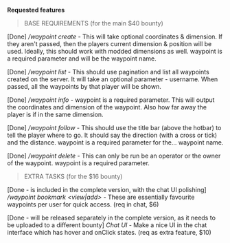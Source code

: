 
**Requested features**

> BASE REQUIREMENTS (for the main $40 bounty)

[Done]
*/waypoint create <waypoint> <position> <dimension>* - This will take optional coordinates & dimension. If they aren't passed, then the players current dimension & position will be used. Ideally, this should work with modded dimensions as well. waypoint is a required parameter and will be the waypoint name.

[Done]
*/waypoint list <username>* - This should use pagination and list all waypoints created on the server. It will take an optional parameter - username. When passed, all the waypoints by that player will be shown.

[Done]
*/waypoint info <waypoint>* - waypoint is a required parameter. This will output the coordinates and dimension of the waypoint. Also how far away the player is if in the same dimension.

[Done]
*/waypoint follow <waypoint>* - This should use the title bar (above the hotbar) to tell the player where to go. It should say the direction (with a cross or tick) and the distance. waypoint is a required parameter for the... waypoint name.

[Done]
*/waypoint delete <waypoint>* - This can only be run be an operator or the owner of the waypoint. waypoint is a required parameter.

> EXTRA TASKS (for the $16 bounty)

[Done - is included in the complete version, with the chat UI polishing]
*/waypoint bookmark <view|add> <waypoint>* - These are essentially favourite waypoints per user for quick access. (req in chat, $6)

[Done - will be released separately in the complete version, as it needs to be uploaded to a different bounty]
*Chat UI* - Make a nice UI in the chat interface which has hover and onClick states. (req as extra feature, $10)
